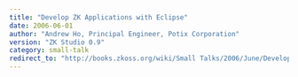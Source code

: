```yaml
---
title: "Develop ZK Applications with Eclipse"
date: 2006-06-01
author: "Andrew Ho, Principal Engineer, Potix Corporation"
version: "ZK Studio 0.9"
category: small-talk
redirect_to: "http://books.zkoss.org/wiki/Small Talks/2006/June/Develop ZK Applications with Eclipse"
---
```

